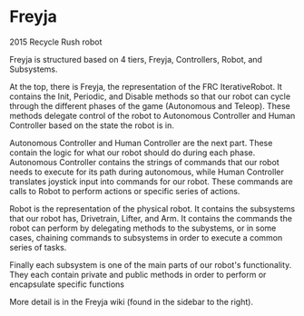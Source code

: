 Freyja
======

2015 Recycle Rush robot

Freyja is structured based on 4 tiers, Freyja, Controllers, Robot, and Subsystems.

At the top, there is Freyja, the representation of the FRC IterativeRobot. It contains the Init, Periodic, and Disable methods so that our robot can cycle through the different phases of the game (Autonomous and Teleop). These methods delegate control of the robot to Autonomous Controller and Human Controller based on the state the robot is in.

Autonomous Controller and Human Controller are the next part. These contain the logic for what our robot should do during each phase. Autonomous Controller contains the strings of commands that our robot needs to execute for its path during autonomous, while Human Controller translates joystick input into commands for our robot. These commands are calls to Robot to perform actions or specific series of actions.

Robot is the representation of the physical robot. It contains the subsystems that our robot has, Drivetrain, Lifter, and Arm. It contains the commands the robot can perform by delegating methods to the subystems, or in some cases, chaining commands to subsystems in order to execute a common series of tasks.

Finally each subsystem is one of the main parts of our robot's functionality. They each contain private and public methods in order to perform or encapsulate specific functions

More detail is in the Freyja wiki (found in the sidebar to the right).
